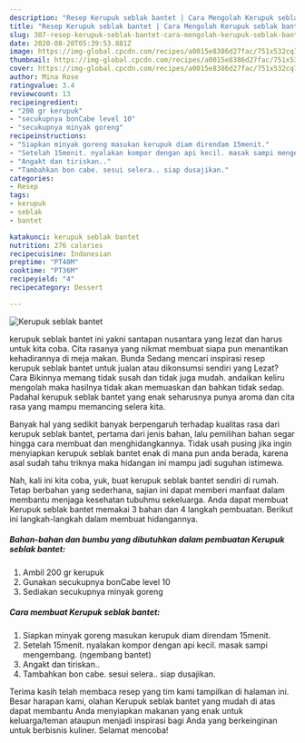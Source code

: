 ```yaml
---
description: "Resep Kerupuk seblak bantet | Cara Mengolah Kerupuk seblak bantet Yang Enak Banget"
title: "Resep Kerupuk seblak bantet | Cara Mengolah Kerupuk seblak bantet Yang Enak Banget"
slug: 307-resep-kerupuk-seblak-bantet-cara-mengolah-kerupuk-seblak-bantet-yang-enak-banget
date: 2020-08-20T05:39:53.881Z
image: https://img-global.cpcdn.com/recipes/a0015e8386d27fac/751x532cq70/kerupuk-seblak-bantet-foto-resep-utama.jpg
thumbnail: https://img-global.cpcdn.com/recipes/a0015e8386d27fac/751x532cq70/kerupuk-seblak-bantet-foto-resep-utama.jpg
cover: https://img-global.cpcdn.com/recipes/a0015e8386d27fac/751x532cq70/kerupuk-seblak-bantet-foto-resep-utama.jpg
author: Mina Rose
ratingvalue: 3.4
reviewcount: 13
recipeingredient:
- "200 gr kerupuk"
- "secukupnya bonCabe level 10"
- "secukupnya minyak goreng"
recipeinstructions:
- "Siapkan minyak goreng masukan kerupuk diam direndam 15menit."
- "Setelah 15menit. nyalakan kompor dengan api kecil. masak sampi mengembang. (ngembang bantet)"
- "Angakt dan tiriskan.."
- "Tambahkan bon cabe. sesui selera.. siap dusajikan."
categories:
- Resep
tags:
- kerupuk
- seblak
- bantet

katakunci: kerupuk seblak bantet 
nutrition: 276 calories
recipecuisine: Indonesian
preptime: "PT40M"
cooktime: "PT36M"
recipeyield: "4"
recipecategory: Dessert

---
```



![Kerupuk seblak bantet](https://img-global.cpcdn.com/recipes/a0015e8386d27fac/751x532cq70/kerupuk-seblak-bantet-foto-resep-utama.jpg)


kerupuk seblak bantet ini yakni santapan nusantara yang lezat dan harus untuk kita coba. Cita rasanya yang nikmat membuat siapa pun menantikan kehadirannya di meja makan.
Bunda Sedang mencari inspirasi resep kerupuk seblak bantet untuk jualan atau dikonsumsi sendiri yang Lezat? Cara Bikinnya memang tidak susah dan tidak juga mudah. andaikan keliru mengolah maka hasilnya tidak akan memuaskan dan bahkan tidak sedap. Padahal kerupuk seblak bantet yang enak seharusnya punya aroma dan cita rasa yang mampu memancing selera kita.



Banyak hal yang sedikit banyak berpengaruh terhadap kualitas rasa dari kerupuk seblak bantet, pertama dari jenis bahan, lalu pemilihan bahan segar hingga cara membuat dan menghidangkannya. Tidak usah pusing jika ingin menyiapkan kerupuk seblak bantet enak di mana pun anda berada, karena asal sudah tahu triknya maka hidangan ini mampu jadi suguhan istimewa.


Nah, kali ini kita coba, yuk, buat kerupuk seblak bantet sendiri di rumah. Tetap berbahan yang sederhana, sajian ini dapat memberi manfaat dalam membantu menjaga kesehatan tubuhmu sekeluarga. Anda dapat membuat Kerupuk seblak bantet memakai 3 bahan dan 4 langkah pembuatan. Berikut ini langkah-langkah dalam membuat hidangannya.

<!--inarticleads1-->

##### Bahan-bahan dan bumbu yang dibutuhkan dalam pembuatan Kerupuk seblak bantet:

1. Ambil 200 gr kerupuk
1. Gunakan secukupnya bonCabe level 10
1. Sediakan secukupnya minyak goreng




<!--inarticleads2-->

##### Cara membuat Kerupuk seblak bantet:

1. Siapkan minyak goreng masukan kerupuk diam direndam 15menit.
1. Setelah 15menit. nyalakan kompor dengan api kecil. masak sampi mengembang. (ngembang bantet)
1. Angakt dan tiriskan..
1. Tambahkan bon cabe. sesui selera.. siap dusajikan.




Terima kasih telah membaca resep yang tim kami tampilkan di halaman ini. Besar harapan kami, olahan Kerupuk seblak bantet yang mudah di atas dapat membantu Anda menyiapkan makanan yang enak untuk keluarga/teman ataupun menjadi inspirasi bagi Anda yang berkeinginan untuk berbisnis kuliner. Selamat mencoba!
